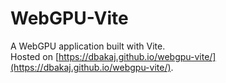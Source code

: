 # WebGPU-Vite

A WebGPU application built with Vite.\
Hosted on [https://dbakaj.github.io/webgpu-vite/](https://dbakaj.github.io/webgpu-vite/).
